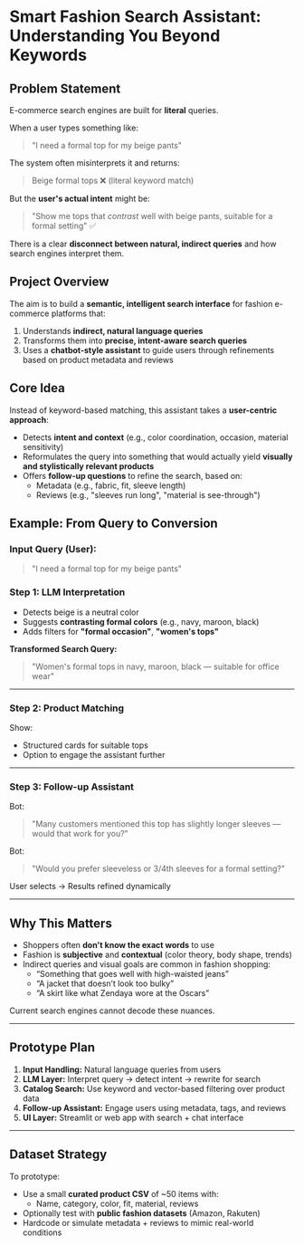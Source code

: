 # Smart Fashion Search Assistant: Understanding You Beyond Keywords

## Problem Statement

E-commerce search engines are built for **literal** queries.

When a user types something like:
> "I need a formal top for my beige pants"

The system often misinterprets it and returns:
> Beige formal tops ❌ (literal keyword match)

But the **user's actual intent** might be:
> "Show me tops that *contrast* well with beige pants, suitable for a formal setting" ✅

There is a clear **disconnect between natural, indirect queries** and how search engines interpret them.

## Project Overview

The aim is to build a **semantic, intelligent search interface** for fashion e-commerce platforms that:
1. Understands **indirect, natural language queries**
2. Transforms them into **precise, intent-aware search queries**
3. Uses a **chatbot-style assistant** to guide users through refinements based on product metadata and reviews

## Core Idea

Instead of keyword-based matching, this assistant takes a **user-centric approach**:
- Detects **intent and context** (e.g., color coordination, occasion, material sensitivity)
- Reformulates the query into something that would actually yield **visually and stylistically relevant products**
- Offers **follow-up questions** to refine the search, based on:
  - Metadata (e.g., fabric, fit, sleeve length)
  - Reviews (e.g., "sleeves run long", "material is see-through")

## Example: From Query to Conversion

### Input Query (User):
> "I need a formal top for my beige pants"

### Step 1: LLM Interpretation
- Detects beige is a neutral color
- Suggests **contrasting formal colors** (e.g., navy, maroon, black)
- Adds filters for **"formal occasion"**, **"women's tops"**

**Transformed Search Query:**
> "Women's formal tops in navy, maroon, black — suitable for office wear"

---

### Step 2: Product Matching

Show:
- Structured cards for suitable tops
- Option to engage the assistant further

---

### Step 3: Follow-up Assistant

Bot:  
> "Many customers mentioned this top has slightly longer sleeves — would that work for you?"

Bot:  
> "Would you prefer sleeveless or 3/4th sleeves for a formal setting?"

User selects → Results refined dynamically

---

## Why This Matters

- Shoppers often **don't know the exact words** to use
- Fashion is **subjective** and **contextual** (color theory, body shape, trends)
- Indirect queries and visual goals are common in fashion shopping:
  - “Something that goes well with high-waisted jeans”
  - “A jacket that doesn’t look too bulky”
  - “A skirt like what Zendaya wore at the Oscars”

Current search engines cannot decode these nuances.

---

## Prototype Plan

1. **Input Handling:** Natural language queries from users
2. **LLM Layer:** Interpret query → detect intent → rewrite for search
3. **Catalog Search:** Use keyword and vector-based filtering over product data
4. **Follow-up Assistant:** Engage users using metadata, tags, and reviews
5. **UI Layer:** Streamlit or web app with search + chat interface

---

## Dataset Strategy

To prototype:
- Use a small **curated product CSV** of ~50 items with:
  - Name, category, color, fit, material, reviews
- Optionally test with **public fashion datasets** (Amazon, Rakuten)
- Hardcode or simulate metadata + reviews to mimic real-world conditions

